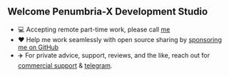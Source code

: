  ## Welcome Penumbria-X Development Studio

- 💻 Accepting remote part-time work, please call [me](mailto:penumbra-x@outlook.com)
- ❤️ Help me work seamlessly with open source sharing by [sponsoring me on GitHub](https://github.com/penumbra-x/.github/blob/main/profile/SPONSOR.md)
- ✈️ For private advice, support, reviews, and the like, reach out for [commercial support](mailto:penumbra-x@outlook.com)  & [tеlеgrаm](https://t.me/djbcde).
